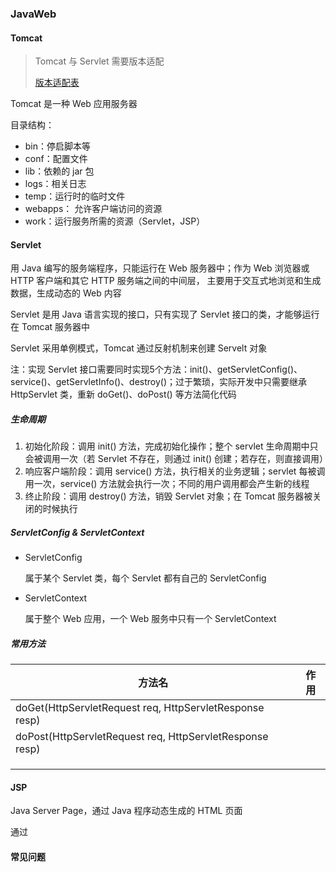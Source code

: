 ### JavaWeb

#### Tomcat

> Tomcat 与 Servlet 需要版本适配
>
> [版本适配表](https://tomcat.apache.org/whichversion.html)

Tomcat 是一种 Web 应用服务器

目录结构：

* bin：停启脚本等
* conf：配置文件
* lib：依赖的 jar 包
* logs：相关日志
* temp：运行时的临时文件
* webapps： 允许客户端访问的资源
* work：运行服务所需的资源（Servlet，JSP）

#### Servlet

用 Java 编写的服务端程序，只能运行在 Web 服务器中；作为 Web 浏览器或 HTTP 客户端和其它 HTTP 服务端之间的中间层， 主要用于交互式地浏览和生成数据，生成动态的 Web 内容

Servlet 是用 Java 语言实现的接口，只有实现了 Servlet 接口的类，才能够运行在 Tomcat 服务器中

Servlet 采用单例模式，Tomcat 通过反射机制来创建 Servelt 对象

注：实现 Servlet 接口需要同时实现5个方法：init()、getServletConfig()、service()、getServletInfo()、destroy()；过于繁琐，实际开发中只需要继承 HttpServlet 类，重新 doGet()、doPost() 等方法简化代码

##### 生命周期

1. 初始化阶段：调用 init() 方法，完成初始化操作；整个 servlet 生命周期中只会被调用一次（若 Servlet 不存在，则通过 init() 创建；若存在，则直接调用）
2. 响应客户端阶段：调用 service() 方法，执行相关的业务逻辑；servlet 每被调用一次，service() 方法就会执行一次；不同的用户调用都会产生新的线程
3. 终止阶段：调用 destroy() 方法，销毁 Servlet 对象；在 Tomcat 服务器被关闭的时候执行

##### ServletConfig & ServletContext

* ServletConfig

  属于某个 Servlet 类，每个 Servlet 都有自己的 ServletConfig

* ServletContext

  属于整个 Web 应用，一个 Web 服务中只有一个 ServletContext

##### 常用方法

| 方法名                                                   | 作用 |
| -------------------------------------------------------- | ---- |
| doGet(HttpServletRequest req, HttpServletResponse resp)  |      |
| doPost(HttpServletRequest req, HttpServletResponse resp) |      |
|                                                          |      |
|                                                          |      |
|                                                          |      |

#### JSP

Java Server Page，通过 Java 程序动态生成的 HTML 页面

通过





#### 常见问题
